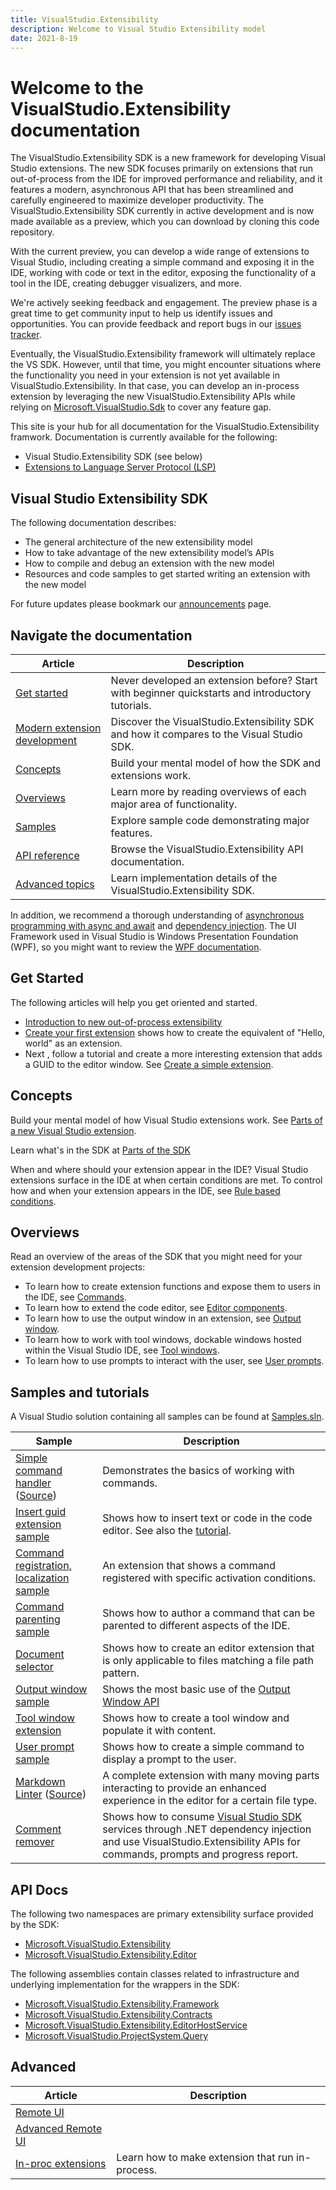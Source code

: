 ```yaml
---
title: VisualStudio.Extensibility
description: Welcome to Visual Studio Extensibility model
date: 2021-8-19
---
```


# Welcome to the VisualStudio.Extensibility documentation

The VisualStudio.Extensibility SDK is a new framework for developing Visual Studio extensions. The new SDK focuses primarily on extensions that run out-of-process from the IDE for improved performance and reliability, and it features a modern, asynchronous API that has been streamlined and carefully engineered to maximize developer productivity. The VisualStudio.Extensibility SDK  currently in active development and is now made available as a preview, which you can download by cloning this code repository.

With the current preview, you can develop a wide range of extensions to Visual Studio, including creating a simple command and exposing it in the IDE, working with code or text in the editor, exposing the functionality of a tool in the IDE, creating debugger visualizers, and more.

We're actively seeking feedback and engagement. The preview phase is a great time to get community input to help us identify issues and opportunities. You can provide feedback and report bugs in our [issues tracker](https://github.com/microsoft/VSExtensibility/issues).

Eventually, the VisualStudio.Extensibility framework will ultimately replace the VS SDK. However, until that time, you might encounter situations where the functionality you need in your extension is not yet available in VisualStudio.Extensibility. In that case, you can develop an in-process extension by leveraging the new VisualStudio.Extensibility APIs while relying on [Microsoft.VisualStudio.Sdk](https://www.nuget.org/packages/Microsoft.VisualStudio.Sdk) to cover any feature gap.

This site is your hub for all documentation for the VisualStudio.Extensibility framwork.  Documentation is currently available for the following:

* Visual Studio.Extensibility SDK (see below)
* [Extensions to Language Server Protocol (LSP)](lsp/lsp-extensions-specifications.md) 

## Visual Studio Extensibility SDK

The following documentation describes:

* The general architecture of the new extensibility model
* How to take advantage of the new extensibility model’s APIs
* How to compile and debug an extension with the new model
* Resources and code samples to get started writing an extension with the new model

For future updates please bookmark our [announcements](announcements.md) page.

## Navigate the documentation

| Article | Description|
|-|-|
| [Get started](#get-started) | Never developed an extension before? Start with beginner quickstarts and introductory tutorials. |
| [Modern extension development](modern-extension-development.md) | Discover the VisualStudio.Extensibility SDK and how it compares to the Visual Studio SDK. |
| [Concepts](#concepts) | Build your mental model of how the SDK and extensions work. |
| [Overviews](#overviews) | Learn more by reading overviews of each major area of functionality. |
| [Samples](#samples-and-tutorials) | Explore sample code demonstrating major features. |
| [API reference](#api-docs) | Browse the VisualStudio.Extensibility API documentation. |
| [Advanced topics](#advanced) | Learn implementation details of the VisualStudio.Extensibility SDK. |

In addition, we recommend a thorough understanding of [asynchronous programming with async and await](https://learn.microsoft.com/dotnet/csharp/programming-guide/concepts/async/) and [dependency injection](https://learn.microsoft.com/dotnet/core/extensions/dependency-injection). The UI Framework used in Visual Studio is Windows Presentation Foundation (WPF), so you might want to review the [WPF documentation](/dotnet/desktop/wpf/).

## Get Started

The following articles will help you get oriented and started.

* [Introduction to new out-of-process extensibility](new-extensibility-model/getting-started/oop-extensibility-model-overview.md)
* [Create your first extension](new-extensibility-model/getting-started/create-your-first-extension.md) shows how to create the equivalent of "Hello, world" as an extension.
* Next , follow a tutorial and create a more interesting extension that adds a GUID to the editor window. See [Create a simple extension](new-extensibility-model/getting-started/tutorial-create-simple-extension.md).

## Concepts

Build your mental model of how Visual Studio extensions work. See [Parts of a new Visual Studio extension](new-extensibility-model/inside-the-sdk/extension-anatomy.md).

Learn what's in the SDK at [Parts of the SDK](new-extensibility-model/inside-the-sdk/inside-the-sdk.md)

When and where should your extension appear in the IDE? Visual Studio extensions surface in the IDE at when certain conditions are met. To control how and when your extension appears in the IDE, see [Rule based conditions](new-extensibility-model/inside-the-sdk/activation-constraints.md).

## Overviews

Read an overview of the areas of the SDK that you might need for your extension development projects:

* To learn how to create extension functions and expose them to users in the IDE, see [Commands](new-extensibility-model/extension-guides/command/command.md).
* To learn how to extend the code editor, see [Editor components](new-extensibility-model/extension-guides/editor/editor.md).
* To learn how to use the output window in an extension, see [Output window](new-extensibility-model/extension-guides/outputWindow/outputWindow.md).
* To learn how to work with tool windows, dockable windows hosted within the Visual Studio IDE, see [Tool windows](new-extensibility-model/extension-guides/toolWindow/toolWindow.md).
* To learn how to use prompts to interact with the user, see [User prompts](new-extensibility-model/extension-guides/userPrompts/userPrompts.md).

## Samples and tutorials

A Visual Studio solution containing all samples can be found at [Samples.sln](https://github.com/microsoft/VSExtensibility/tree/main/New_Extensibility_Model/Samples/Samples.sln).

| Sample | Description|
|-|-|
| [Simple command handler](new-extensibility-model/getting-started/create-your-first-extension.md) ([Source](https://github.com/microsoft/VSExtensibility/tree/main/New_Extensibility_Model/Samples/SimpleRemoteCommandSample)) | Demonstrates the basics of working with commands. |
| [Insert guid extension sample](https://github.com/microsoft/VSExtensibility/tree/main/New_Extensibility_Model/Samples/InsertGuidExtension) | Shows how to insert text or code in the code editor. See also the [tutorial](new-extensibility-modlel/getting-started/tutorial-create-simple-extension.md). |
| [Command registration, localization sample](https://github.com/microsoft/VSExtensibility/tree/main/New_Extensibility_Model/Samples/CommandRegistrationsSample) | An extension that shows a command registered with specific activation conditions. |
| [Command parenting sample](https://github.com/microsoft/VSExtensibility/tree/main/New_Extensibility_Model/Samples/Command-Parenting-Sample) | Shows how to author a command that can be parented to different aspects of the IDE. |
| [Document selector](https://github.com/microsoft/VSExtensibility/tree/main/New_Extensibility_Model/Samples/DocumentSelectorSample) | Shows how to create an editor extension that is only applicable to files matching a file path pattern. |
| [Output window sample](https://github.com/microsoft/VSExtensibility/tree/main/New_Extensibility_Model/Samples/OutputWindowSample) | Shows the most basic use of the [Output Window API](./../../../docs/new-extensibility-model/extension-guides/outputWindow/outputWindow.md)|
| [Tool window extension](https://github.com/microsoft/VSExtensibility/tree/main/New_Extensibility_Model/Samples/ToolWindowExtension) | Shows how to create a tool window and populate it with content. |
| [User prompt sample](https://github.com/microsoft/VSExtensibility/tree/main/New_Extensibility_Model/Samples/UserPromptSample) | Shows how to create a simple command to display a prompt to the user. |
| [Markdown Linter](new-extensibility-model/extension-guides/markdown-linter-sample.md) ([Source](https://github.com/microsoft/VSExtensibility/tree/main/New_Extensibility_Model/Samples/MarkdownLinter)) | A complete extension with many moving parts interacting to provide an enhanced experience in the editor for a certain file type. |
| [Comment remover](https://github.com/microsoft/VSExtensibility/tree/main/New_Extensibility_Model/Samples/CommentRemover) | Shows how to consume [Visual Studio SDK](https://www.nuget.org/packages/Microsoft.VisualStudio.SDK) services through .NET dependency injection and use VisualStudio.Extensibility APIs for commands, prompts and progress report. |

## API Docs

The following two namespaces are primary extensibility surface provided by the SDK:

* [Microsoft.VisualStudio.Extensibility](new-extensibility-model/api/Microsoft.VisualStudio.Extensibility.md)
* [Microsoft.VisualStudio.Extensibility.Editor](new-extensibility-model/api/Microsoft.VisualStudio.Extensibility.Extensibility.editor.md)

The following assemblies contain classes related to infrastructure and underlying implementation for the wrappers in the SDK:

* [Microsoft.VisualStudio.Extensibility.Framework](new-extensibility-model/api/Microsoft.VisualStudio.Extensibility.Framework.md)
* [Microsoft.VisualStudio.Extensibility.Contracts](new-extensibility-model/api/Microsoft.VisualStudio.Extensibility.Contracts.md)
* [Microsoft.VisualStudio.Extensibility.EditorHostService](new-extensibility-model/api/Microsoft.VisualStudio.Extensibility.EditorHostService.md)
* [Microsoft.VisualStudio.ProjectSystem.Query](new-extensibility-model/api/Microsoft.VisualStudio.ProjectSystem.Query.md)

## Advanced

| Article | Description|
|-|-|
| [Remote UI](new-extensibility-model/inside-the-sdk/remote-ui.md) | |
| [Advanced Remote UI](new-extensibility-model/inside-the-sdk/advanced-remote-ui.md) | |
| [In-proc extensions](new-extensibility-model/getting-started/in-proc-extensions.md) | Learn how to make extension that run in-process. |
